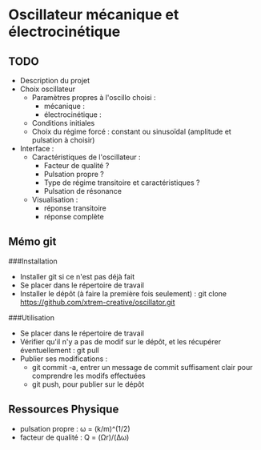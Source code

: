 Oscillateur mécanique et électrocinétique
=========================================

TODO
----
- Description du projet
- Choix oscillateur
	- Paramètres propres à l'oscillo choisi : 
		- mécanique :
		- électrocinétique :
	- Conditions initiales
	- Choix du régime forcé : constant ou sinusoïdal (amplitude et pulsation à choisir)
- Interface :
	- Caractéristiques de l'oscillateur :
		- Facteur de qualité ?
		- Pulsation propre ?
		- Type de régime transitoire et caractéristiques ?
		- Pulsation de résonance
	- Visualisation :
		- réponse transitoire
		- réponse complète

Mémo git
--------
###Installation
- Installer git si ce n'est pas déjà fait
- Se placer dans le répertoire de travail
- Installer le dépôt (à faire la première fois seulement) : git clone https://github.com/xtrem-creative/oscillator.git

###Utilisation
- Se placer dans le répertoire de travail
- Vérifier qu'il n'y a pas de modif sur le dépôt, et les récupérer éventuellement : git pull
- Publier ses modifications :
	- git commit -a, entrer un message de commit suffisament clair pour comprendre les modifs effectuées
	- git push, pour publier sur le dépôt


Ressources Physique
-------------------
- pulsation propre : ω = (k/m)^(1/2)
- facteur de qualité : Q = (Ωr)/(Δω)
